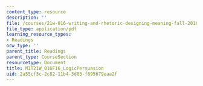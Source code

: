 ```yaml
---
content_type: resource
description: ''
file: /courses/21w-016-writing-and-rhetoric-designing-meaning-fall-2016/2a55cf3c2c8211b43d03f895679eaa2f_MIT21W_016F16_LogicPersuasion.pdf
file_type: application/pdf
learning_resource_types:
- Readings
ocw_type: ''
parent_title: Readings
parent_type: CourseSection
resourcetype: Document
title: MIT21W_016F16_LogicPersuasion
uid: 2a55cf3c-2c82-11b4-3d03-f895679eaa2f
---
```

